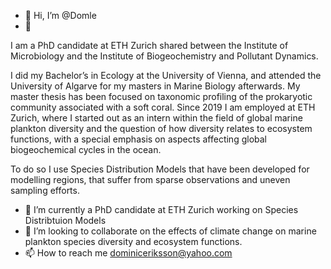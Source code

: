 - 👋 Hi, I’m @Domle
- 👀
  
I am a PhD candidate at ETH Zurich shared between the Institute of Microbiology and the Institute of Biogeochemistry and Pollutant Dynamics. 

I did my Bachelor’s in Ecology at the University of Vienna, and attended the University of Algarve for my masters in Marine Biology afterwards. My master thesis has been focused on taxonomic profiling of the prokaryotic community associated with a soft coral. Since 2019 I am employed at ETH Zurich, where I started out as an intern within the field of global marine plankton diversity and the question of how diversity relates to ecosystem functions, with a special emphasis on aspects affecting global biogeochemical cycles in the ocean.

To do so I use Species Distribution Models that have been developed for modelling regions, that suffer from sparse observations and uneven sampling efforts.
  
- 🌱 I’m currently a PhD candidate at ETH Zurich working on Species Distribtuion Models 
- 💞️ I’m looking to collaborate on the effects of climate change on marine plankton species diversity and ecosystem functions.
- 📫 How to reach me dominiceriksson@yahoo.com 

<!---
Domle/Domle is a ✨ special ✨ repository because its `README.md` (this file) appears on your GitHub profile.
You can click the Preview link to take a look at your changes.
--->
